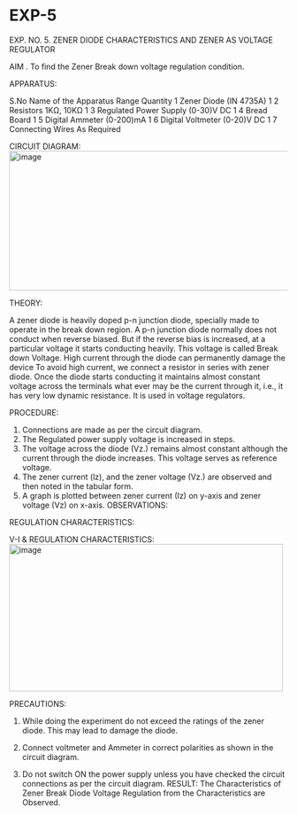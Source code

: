 # EXP-5
EXP. NO. 5. 		ZENER DIODE CHARACTERISTICS AND ZENER AS VOLTAGE REGULATOR

AIM
. To find the Zener Break down voltage regulation condition.

APPARATUS:

S.No	Name of the Apparatus	Range	Quantity
1	Zener Diode (IN 4735A)		1
2	Resistors	1KΩ, 10KΩ	1
3	Regulated Power Supply	(0-30)V DC	1
4	Bread Board		1
5	Digital Ammeter	(0-200)mA	1
6	Digital Voltmeter	(0-20)V DC	1
7	Connecting Wires	As Required	

CIRCUIT DIAGRAM:
<img width="551" height="252" alt="image" src="https://github.com/user-attachments/assets/07c82996-24ef-4cdb-9a65-3231318f8623" />

THEORY:
	
A zener diode is heavily doped p-n junction diode, specially made to operate in the break down region. A p-n junction diode normally does not conduct when reverse biased. But if the reverse bias is increased, at a particular voltage it starts conducting heavily. This voltage is called Break down Voltage. High current through the diode can permanently damage the device To avoid high current, we connect a resistor in series with zener diode. Once the diode starts conducting it maintains almost constant voltage across the terminals what ever may be the current through it, i.e., it has very low dynamic resistance. It is used in voltage regulators.

PROCEDURE:

1. Connections are made as per the circuit diagram.
2. The Regulated power supply voltage is increased in steps.
3. The voltage across the diode (Vz.) remains almost constant although the current through the diode increases. This voltage serves as reference voltage.
4. The zener current (lz), and the zener voltage (Vz.) are observed and then noted in the tabular form.
4. A graph is plotted between zener current (Iz) on y-axis and zener voltage (Vz) on x-axis.
OBSERVATIONS:

REGULATION CHARACTERISTICS:

V-I & REGULATION CHARACTERISTICS:
<img width="495" height="266" alt="image" src="https://github.com/user-attachments/assets/d4b0f25c-9cc0-4dce-b7ca-a88d77b74484" />


PRECAUTIONS:

1. While doing the experiment do not exceed the ratings of the zener diode. This may lead to damage the diode.
2. Connect voltmeter and Ammeter in correct polarities as shown in the circuit diagram.

3. Do not switch ON the power supply unless you have checked the circuit connections as per the circuit diagram.
RESULT:
The Characteristics of Zener Break Diode Voltage Regulation from the Characteristics are Observed.

